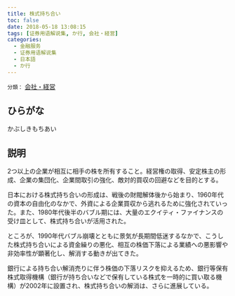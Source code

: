 ```yaml
---
title: 株式持ち合い
toc: false
date: 2018-05-18 13:08:15
tags: [证券用语解说集, か行, 会社・経営]
categories:
  - 金融服务
  - 证券用语解说集
  - 日本語
  - か行
---
```


`分類：` [会社・経営](/tags/会社・経営/)

## ひらがな

かぶしきもちあい

## 説明

2つ以上の企業が相互に相手の株を所有すること。経営権の取得、安定株主の形成、企業の集団化、企業間取引の強化、敵対的買収の回避などを目的とする。

日本における株式持ち合いの形成は、戦後の財閥解体後から始まり、1960年代の資本の自由化のなかで、外資による企業買収から逃れるために強化されていった。また、1980年代後半のバブル期には、大量のエクイティ・ファイナンスの受け皿として、株式持ち合いが活用された。

ところが、1990年代バブル崩壊とともに景気が長期間低迷するなかで、こうした株式持ち合いによる資金繰りの悪化、相互の株価下落による業績への悪影響や非効率性が顕著化し、解消する動きが出てきた。

銀行による持ち合い解消売りに伴う株価の下落リスクを抑えるため、銀行等保有株式取得機構（銀行が持ち合いなどで保有している株式を一時的に買い取る機構）が2002年に設置され、株式持ち合いの解消は、さらに進展している。
